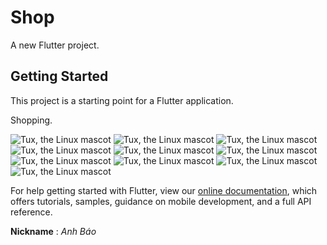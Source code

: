 # Shop

A new Flutter project.

## Getting Started

This project is a starting point for a Flutter application.

Shopping.

![Tux, the Linux mascot](/Demo/0.png)
![Tux, the Linux mascot](/Demo/1.png)
![Tux, the Linux mascot](/Demo/2.png)
![Tux, the Linux mascot](/Demo/3.png)
![Tux, the Linux mascot](/Demo/4.png)
![Tux, the Linux mascot](/Demo/5.png)
![Tux, the Linux mascot](/Demo/6.png)
![Tux, the Linux mascot](/Demo/7.png)
![Tux, the Linux mascot](/Demo/8.png)
![Tux, the Linux mascot](/Demo/9.png)



For help getting started with Flutter, view our
[online documentation](https://flutter.dev/docs), which offers tutorials,
samples, guidance on mobile development, and a full API reference.

**Nickname** : <span style="colors.green">*Anh Báo*</span>
